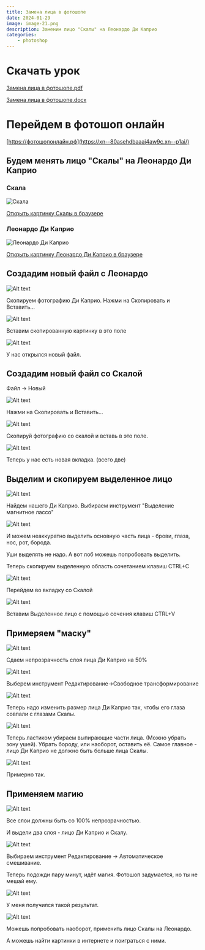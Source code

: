 ```yaml
---
title: Замена лица в фотошопе
date: 2024-01-29
image: image-21.png
description: Заменим лицо "Скалы" на Леонардо Ди Каприо
categories:
    - photoshop
---
```


# Скачать урок

[Замена лица в фотошопе.pdf](Замена-лица-в-фотошопе.pdf)

[Замена лица в фотошопе.docx](Замена-лица-в-фотошопе.docx)

# Перейдем в фотошоп онлайн

[https://фотошопонлайн.рф](https://xn--80asehdbaaaj4aw9c.xn--p1ai/)

## Будем менять лицо "Скалы" на Леонардо Ди Каприо

### Скала

![Скала](image.png)

[Открыть картинку Скалы в браузере](https://w.forfun.com/fetch/52/52cbaca7c46456b07193c5202cce648a.jpeg)

### Леонардо Ди Каприо

![Леонардо Ди Каприо](image-1.png)

[Открыть картинку Леонардо Ди Каприо в браузере](https://w.forfun.com/fetch/c9/c950ecdb4c2e68c5f1c56eaaf39eb421.jpeg)

## Создадим новый файл с Леонардо

![Alt text](image-2.png)

Скопируем фотографию Ди Каприо. Нажми на Скопировать и Вставить...

![Alt text](image-3.png)

Вставим скопированную картинку в это поле

![Alt text](image-4.png)

У нас открылся новый файл.

## Создадим новый файл со Скалой

Файл -> Новый

![Alt text](image-8.png)

Нажми на Скопировать и Вставить...

![Alt text](image-9.png)

Скопируй фотографию со скалой и вставь в это поле.

![Alt text](image-10.png)

Теперь у нас есть новая вкладка. (всего две)

## Выделим и скопируем выделенное лицо

![Alt text](image-5.png)

Найдем нашего Ди Каприо. Выбираем инструмент "Выделение магнитное лассо"

![Alt text](image-6.png)

И можем неаккуратно выделить основную часть лица - брови, глаза, нос, рот, борода.

Уши выделять не надо. А вот лоб можешь попробовать выделить.

Теперь скопируем выделенную область сочетанием клавиш CTRL+C

![Alt text](image-11.png)

Перейдем во вкладку со Скалой

![Alt text](image-12.png)

Вставим Выделенное лицо с помощью сочения клавиш CTRL+V

## Примеряем "маску"

![Alt text](image-13.png)

Сдаем непрозрачность слоя лица Ди Каприо на 50%

![Alt text](image-14.png)

Выберем инструмент Редактирование->Свободное трансформирование

![Alt text](image-15.png)

Теперь надо изменить размер лица Ди Каприо так, чтобы его глаза совпали с глазами Скалы.

![Alt text](image-16.png)

Теперь ластиком убираем выпирающие части лица. (Можно убрать зону ушей). Убрать бороду, или наоборот, оставить её. Самое главное - лицо Ди Каприо не должно быть больше лица Скалы.

![Alt text](image-17.png)

Примерно так.

## Применяем магию

![Alt text](image-18.png)

Все слои должны быть со 100% непрозрачностью.

И выдели два слоя - лицо Ди Каприо и Скалу.

![Alt text](image-19.png)

Выбираем инструмент Редактирование -> Автоматическое смешивание.

Теперь подожди пару минут, идёт магия. Фотошоп задумается, но ты не мешай ему.

![Alt text](image-20.png)

У меня получился такой результат.

![Alt text](image-21.png)

Можешь попробовать наоборот, применить лицо Скалы на Леонардо.

А можешь найти картинки в интернете и поиграться с ними.
